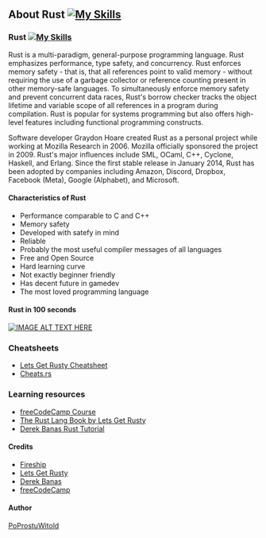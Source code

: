 ## About Rust [![My Skills](https://skillicons.dev/icons?i=rust)](https://skillicons.dev)

### Rust [![My Skills](https://skillicons.dev/icons?i=rust)](https://skillicons.dev)
Rust is a multi-paradigm, general-purpose programming language. Rust emphasizes performance, type safety, and concurrency. Rust enforces memory safety - that is, that all references point to valid memory - without requiring the use of a garbage collector or reference counting present in other memory-safe languages. To simultaneously enforce memory safety and prevent concurrent data races, Rust's borrow checker tracks the object lifetime and variable scope of all references in a program during compilation. Rust is popular for systems programming but also offers high-level features including functional programming constructs.

Software developer Graydon Hoare created Rust as a personal project while working at Mozilla Research in 2006. Mozilla officially sponsored the project in 2009. Rust's major influences include SML, OCaml, C++, Cyclone, Haskell, and Erlang. Since the first stable release in January 2014, Rust has been adopted by companies including Amazon, Discord, Dropbox, Facebook (Meta), Google (Alphabet), and Microsoft.

#### Characteristics of Rust
- Performance comparable to C and C++
- Memory safety
- Developed with satefy in mind
- Reliable
- Probably the most useful compiler messages of all languages
- Free and Open Source
- Hard learning curve
- Not exactly beginner friendly
- Has decent future in gamedev
- The most loved programming language

#### Rust in 100 seconds

[![IMAGE ALT TEXT HERE](https://img.youtube.com/vi/5C_HPTJg5ek/0.jpg)](https://www.youtube.com/watch?v=5C_HPTJg5ek)


### Cheatsheets
- [Lets Get Rusty Cheatsheet](https://docs.google.com/document/d/1kQidzAlbqapu-WZTuw4Djik0uTqMZYyiMXTM9F21Dz4/edit)
- [Cheats.rs](https://cheats.rs/)

### Learning resources
- [freeCodeCamp Course](https://www.youtube.com/watch?v=MsocPEZBd-M)
- [The Rust Lang Book by Lets Get Rusty](https://www.youtube.com/watch?v=m76sRj2VgGo&list=PLai5B987bZ9CoVR-QEIN9foz4QCJ0H2Y8)
- [Derek Banas Rust Tutorial](https://www.youtube.com/watch?v=ygL_xcavzQ4)



#### Credits
- [Fireship](https://www.youtube.com/c/Fireship)
- [Lets Get Rusty](https://www.youtube.com/c/LetsGetRusty)
- [Derek Banas](https://www.youtube.com/c/derekbanas)
- [freeCodeCamp](https://www.freecodecamp.org/)

#### Author
[PoProstuWitold](https://github.com/PoProstuWitold)
